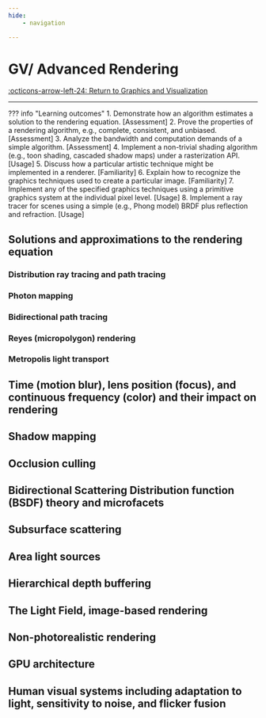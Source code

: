 ```yaml
---
hide:
    - navigation

---
```


# GV/ Advanced Rendering

[:octicons-arrow-left-24: Return to Graphics and Visualization](/Knowledge-Notebook/Graphics-Visualization/)

---

??? info "Learning outcomes"
    1. Demonstrate how an algorithm estimates a solution to the rendering equation. [Assessment]
    2. Prove the properties of a rendering algorithm, e.g., complete, consistent, and unbiased. [Assessment]
    3. Analyze the bandwidth and computation demands of a simple algorithm. [Assessment]
    4. Implement a non-trivial shading algorithm (e.g., toon shading, cascaded shadow maps) under a rasterization API. [Usage]
    5. Discuss how a particular artistic technique might be implemented in a renderer. [Familiarity]
    6. Explain how to recognize the graphics techniques used to create a particular image. [Familiarity]
    7. Implement any of the specified graphics techniques using a primitive graphics system at the individual pixel level. [Usage]
    8. Implement a ray tracer for scenes using a simple (e.g., Phong model) BRDF plus reflection and refraction. [Usage]

## Solutions and approximations to the rendering equation

### Distribution ray tracing and path tracing

### Photon mapping

### Bidirectional path tracing

### Reyes (micropolygon) rendering

### Metropolis light transport

## Time (motion blur), lens position (focus), and continuous frequency (color) and their impact on rendering

## Shadow mapping

## Occlusion culling

## Bidirectional Scattering Distribution function (BSDF) theory and microfacets

## Subsurface scattering

## Area light sources

## Hierarchical depth buffering

## The Light Field, image-based rendering

## Non-photorealistic rendering

## GPU architecture

## Human visual systems including adaptation to light, sensitivity to noise, and flicker fusion
